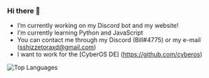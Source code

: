 ### Hi there 👋
- I’m currently working on my Discord bot and my website!
- I’m currently learning Python and JavaScript
- You can contact me through my Discord (Bill#4775) or my e-mail (sshizzetoraxd@gmail.com)
- I want to work for the [CyberOS DE] (https://github.com/cyberos)
<img alt="Top Languages" src="https://github-readme-stats.vercel.app/api/top-langs/?username=Bill892&layout=compact" />

